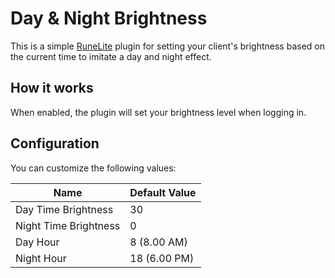 # Day & Night Brightness

This is a simple [RuneLite](https://github.com/runelite/runelite) plugin for setting your client's brightness based on the current time to imitate a day and night
effect.

## How it works

When enabled, the plugin will set your brightness level when logging in.

## Configuration

You can customize the following values:

| Name                  | Default Value |
|-----------------------|---------------|
| Day Time Brightness   | 30            |
| Night Time Brightness | 0             |
| Day Hour              | 8 (8.00 AM)   |
| Night Hour            | 18 (6.00 PM)  |
